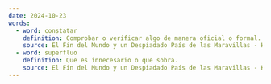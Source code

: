 ```yaml
---
date: 2024-10-23
words:
  - word: constatar
    definition: Comprobar o verificar algo de manera oficial o formal.
    source: El Fin del Mundo y un Despiadado País de las Maravillas - Haruki Murakami 
  - word: superfluo
    definition: Que es innecesario o que sobra.
    source: El Fin del Mundo y un Despiadado País de las Maravillas - Haruki Murakami 
---
```

